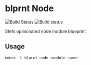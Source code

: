 # blprnt Node

[![Build Status](https://travis-ci.org/stefanpenner/blprnt-node.svg?branch=master)](https://travis-ci.org/stefanpenner/blprnt-node)
[![Build status](https://ci.appveyor.com/api/projects/status/bk9det385ffeal2k?svg=true)](https://ci.appveyor.com/project/embercli/blprnt-node)

Stefs opinionated node module blueprint


##  Usage

```sh
ember -b blprnt-node <module-name>
```
